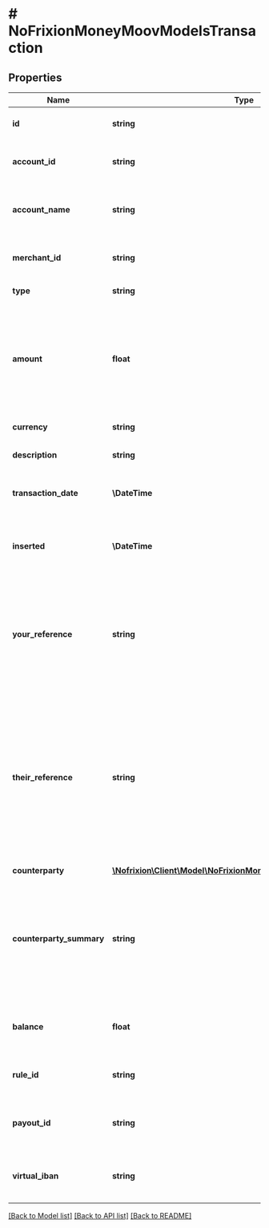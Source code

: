 # # NoFrixionMoneyMoovModelsTransaction

## Properties

Name | Type | Description | Notes
------------ | ------------- | ------------- | -------------
**id** | **string** | Unique ID for the transaction. | [optional]
**account_id** | **string** | The ID of the account the transaction belongs to. | [optional]
**account_name** | **string** | The name of the account the transaction belongs to. | [optional]
**merchant_id** | **string** | The ID of the merchant that owns the account. | [optional]
**type** | **string** | Type of the transaction. | [optional]
**amount** | **float** | Amount of the transaction. Negative values indicate a pay out debit), positive  values a pay in (credit). | [optional]
**currency** | **string** | Currency of transaction. | [optional]
**description** | **string** | Description of the transaction. | [optional]
**transaction_date** | **\DateTime** | Date when the transaction occurred. | [optional]
**inserted** | **\DateTime** | Date when the transaction was inserted into the ledger. | [optional]
**your_reference** | **string** | For a pay in the reference the sending party attached. For a pay out the   reference that the payer attached for themselves. | [optional]
**their_reference** | **string** | For a pay out the reference that the payer attached for the receiving party. For a  pay in this will typically be empty but for internal transactions may contain the  reference the sending party set for themselves. | [optional]
**counterparty** | [**\Nofrixion\Client\Model\NoFrixionMoneyMoovModelsCounterparty**](NoFrixionMoneyMoovModelsCounterparty.md) |  | [optional]
**counterparty_summary** | **string** | For pay in (credit) transactions this will contain a descriptive string with the   most important fields about the counterparty. | [optional]
**balance** | **float** | Balance left on the account after the transaction. | [optional]
**rule_id** | **string** | ID of the rule that resulted in the transaction. | [optional]
**payout_id** | **string** | ID of the payout that resulted in the transaction. | [optional]
**virtual_iban** | **string** | If set it indicates the  payin was to a virtual IBAN. | [optional]

[[Back to Model list]](../../README.md#models) [[Back to API list]](../../README.md#endpoints) [[Back to README]](../../README.md)
